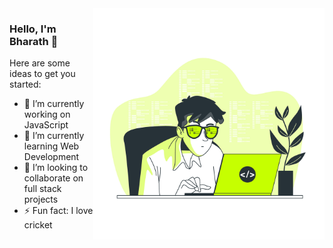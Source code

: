 ﻿<img align="right" src="https://github.com/MalikBagwala/MalikBagwala/blob/master/hero.jpg" alt="Illustration of Dev Bharath at work" width=370px height=auto/>


### Hello, I'm Bharath 👋

<!--
**GattemBharath/GattemBharath** is a ✨ _special_ ✨ repository because its `README.md` (this file) appears on your GitHub profile.-->

Here are some ideas to get you started:

- 🔭 I’m currently working on JavaScript
- 🌱 I’m currently learning Web Development
- 👯 I’m looking to collaborate on full stack projects
- ⚡ Fun fact: I love cricket
<!--- 🤔 I’m looking for help with ...
- 💬 Ask me about ...
- 📫 How to reach me: ...
- 😄 Pronouns: ... -->


